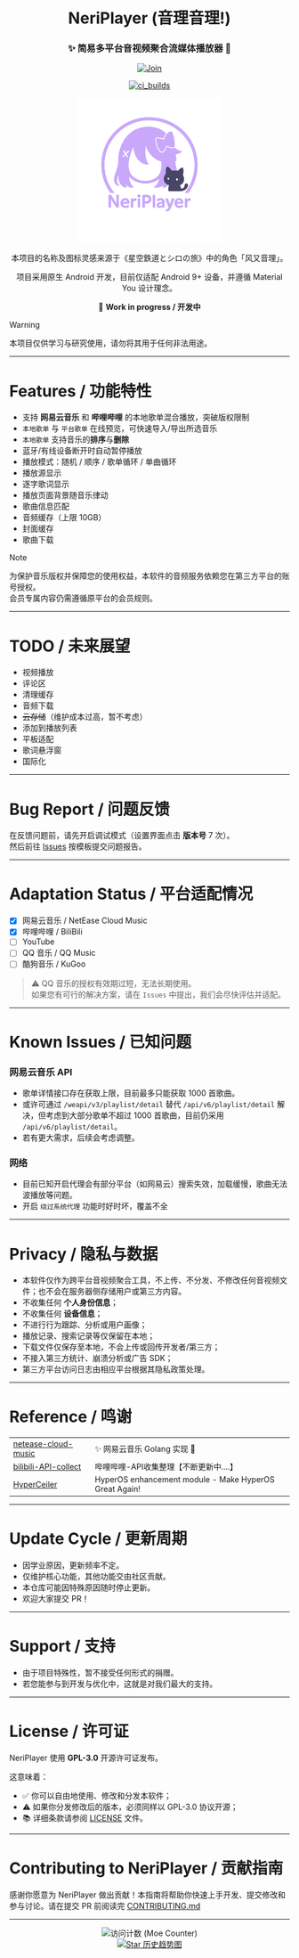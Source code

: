 <h1 align="center">NeriPlayer (音理音理!)</h1>

<div align="center">

<h3>✨ 简易多平台音视频聚合流媒体播放器 🎵</h3>

<p>
  <a href="https://t.me/ouom_pub">
    <img alt="Join" src="https://img.shields.io/badge/Telegram-@ouom__pub-blue" />
  </a>
</p>

<p>
  <a href="https://t.me/neriplayer_ci">
    <img alt="ci_builds" src="https://img.shields.io/badge/CI_Builds-@neriplayer__ci-orange" />
  </a>
</p>

<p>
  <img src="icon/neriplayer.svg" width="260" alt="NeriPlayer logo" />
</p>

<p>
本项目的名称及图标灵感来源于《星空鉄道とシロの旅》中的角色「风又音理」。
</p>

<p>
项目采用原生 Android 开发，目前仅适配 Android 9+ 设备，并遵循 Material You 设计理念。
</p>

🚧 **Work in progress / 开发中**

</div>

> [!WARNING]  
> 本项目仅供学习与研究使用，请勿将其用于任何非法用途。

---

# Features / 功能特性
- 支持 **网易云音乐** 和 **哔哩哔哩** 的本地歌单混合播放，突破版权限制
- `本地歌单` 与 `平台歌单` 在线预览，可快速导入/导出所选音乐
- `本地歌单` 支持音乐的**排序**与**删除**
- 蓝牙/有线设备断开时自动暂停播放
- 播放模式：随机 / 顺序 / 歌单循环 / 单曲循环
- 播放源显示
- 逐字歌词显示
- 播放页面背景随音乐律动
- 歌曲信息匹配
- 音频缓存（上限 10GB）
- 封面缓存
- 歌曲下载

> [!NOTE]  
> 为保护音乐版权并保障您的使用权益，本软件的音频服务依赖您在第三方平台的账号授权。  
> 会员专属内容仍需遵循原平台的会员规则。

---

# TODO / 未来展望
- 视频播放
- 评论区
- 清理缓存
- 音频下载
- ~~云存储~~（维护成本过高，暂不考虑）
- 添加到播放列表
- 平板适配
- 歌词悬浮窗
- 国际化

---

# Bug Report / 问题反馈
在反馈问题前，请先开启调试模式（设置界面点击 **版本号** 7 次）。  
然后前往 [Issues](https://github.com/cwuom/NeriPlayer/issues) 按模板提交问题报告。

---

# Adaptation Status / 平台适配情况
- [x] 网易云音乐 / NetEase Cloud Music
- [x] 哔哩哔哩 / BiliBili
- [ ] YouTube
- [ ] QQ 音乐 / QQ Music
- [ ] 酷狗音乐 / KuGoo

> ⚠️ QQ 音乐的授权有效期过短，无法长期使用。  
> 如果您有可行的解决方案，请在 `Issues` 中提出，我们会尽快评估并适配。

---

# Known Issues / 已知问题
### 网易云音乐 API
- 歌单详情接口存在获取上限，目前最多只能获取 1000 首歌曲。
- 或许可通过 `/weapi/v3/playlist/detail` 替代 `/api/v6/playlist/detail` 解决，但考虑到大部分歌单不超过 1000 首歌曲，目前仍采用 `/api/v6/playlist/detail`。
- 若有更大需求，后续会考虑调整。
### 网络
- 目前已知开启代理会有部分平台（如网易云）搜索失效，加载缓慢，歌曲无法波播放等问题。
- 开启 `绕过系统代理` 功能时好时坏，覆盖不全

---

# Privacy / 隐私与数据
- 本软件仅作为跨平台音视频聚合工具，不上传、不分发、不修改任何音视频文件；也不会在服务器侧存储用户或第三方内容。
- 不收集任何 **个人身份信息**；
- 不收集任何 **设备信息**；
- 不进行行为跟踪、分析或用户画像；
- 播放记录、搜索记录等仅保留在本地；
- 下载文件仅保存至本地，不会上传或回传开发者/第三方；
- 不接入第三方统计、崩溃分析或广告 SDK；
- 第三方平台访问日志由相应平台根据其隐私政策处理。

---

# Reference / 鸣谢
<table>
<tr>
  <td><a href="https://github.com/chaunsin/netease-cloud-music">netease-cloud-music</a></td>
  <td>✨ 网易云音乐 Golang 实现 🎵</td>
</tr>
<tr>
  <td><a href="https://github.com/SocialSisterYi/bilibili-API-collect">bilibili-API-collect</a></td>
  <td>哔哩哔哩-API收集整理【不断更新中....】</td>
</tr>
<tr>
  <td><a href="https://github.com/ReChronoRain/HyperCeiler">HyperCeiler</a></td>
  <td>HyperOS enhancement module - Make HyperOS Great Again!
</td>
</tr>
</table>

---

# Update Cycle / 更新周期
- 因学业原因，更新频率不定。
- 仅维护核心功能，其他功能交由社区贡献。
- 本仓库可能因特殊原因随时停止更新。
- 欢迎大家提交 PR！

---

# Support / 支持
- 由于项目特殊性，暂不接受任何形式的捐赠。
- 若您能参与到开发与优化中，这就是对我们最大的支持。

---

# License / 许可证
NeriPlayer 使用 **GPL-3.0** 开源许可证发布。

这意味着：
- ✅ 你可以自由地使用、修改和分发本软件；
- ⚠️ 如果你分发修改后的版本，必须同样以 GPL-3.0 协议开源；
- 📚 详细条款请参阅 [LICENSE](./LICENSE) 文件。

---

# Contributing to NeriPlayer / 贡献指南
感谢你愿意为 NeriPlayer 做出贡献！本指南将帮助你快速上手开发、提交修改和参与讨论。请在提交 PR 前阅读完 [CONTRIBUTING.md](./CONTRIBUTING.md)

---

<p align="center">
  <img src="https://moe-counter.lxchapu.com/:neriplayer?theme=moebooru" alt="访问计数 (Moe Counter)">
  <br/>
  <a href="https://starchart.cc/cwuom/NeriPlayer">
    <img src="https://starchart.cc/cwuom/NeriPlayer.svg" alt="Star 历史趋势图">
  </a>
</p>

